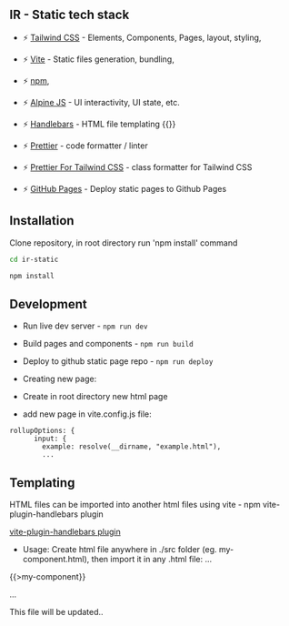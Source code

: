


## IR - Static tech stack

- ⚡️ [Tailwind CSS](http://tailwindcss.com) - Elements, Components, Pages, layout, styling,
- ⚡️   [Vite](https://github.com/vitejs/vite) - Static files generation, bundling, 
- ⚡️  [npm](https://www.npmjs.com), 
- ⚡️  [Alpine JS](http://alpinejs.dev) - UI interactivity, UI state, etc.
- ⚡️  [Handlebars](https://handlebarsjs.com) - HTML file templating {{}}
- ⚡️  [Prettier](https://prettier.io) - code formatter / linter

- ⚡️  [Prettier For Tailwind CSS](https://github.com/tailwindlabs/prettier-plugin-tailwindcss) - class formatter for Tailwind CSS

- ⚡️  [GitHub Pages](https://www.npmjs.com/package/gh-pages) - Deploy static pages to Github Pages


## Installation

Clone repository, in root directory run 'npm install' command

```bash
cd ir-static

npm install
```

## Development

- Run live dev server - ```npm run dev```

- Build pages and components - ```npm run build```

- Deploy to github static page repo - ```npm run deploy```

- Creating new page:
- Create in root directory new html page
- add new page in vite.config.js file:

```
rollupOptions: {
      input: {
        example: resolve(__dirname, "example.html"),
        ...
```

## Templating

HTML files can be imported into another html files using vite - npm vite-plugin-handlebars plugin

[vite-plugin-handlebars plugin](https://www.npmjs.com/package/vite-plugin-handlebars)

- Usage: Create html file anywhere in ./src folder (eg. my-component.html), then import it in any .html file:
...

{{>my-component}}

...

This file will be updated..